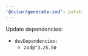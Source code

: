 ```yaml
---
'@culur/generate-zod': patch
---
```


Update dependencies:

- `devDependencies`:
  - `zod@^3.25.50`
